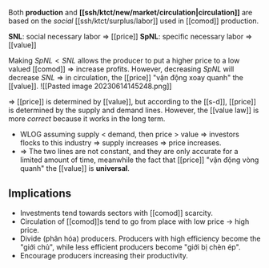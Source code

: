 Both **production** and **[[ssh/ktct/new/market/circulation|circulation]]** are based on the *social* [[ssh/ktct/surplus/labor]] used in [[comod]] production.

**SNL**: social necessary labor => [[price]]
**SpNL**: specific necessary labor => [[value]]

Making $SpNL < SNL$ allows the producer to put a higher price to a low valued [[comod]] => increase profits.
However, decreasing $SpNL$ will decrease $SNL$ => in circulation, the [[price]] "vận động xoay quanh" the [[value]].
![[Pasted image 20230614145248.png]]

=> [[price]] is determined by [[value]], but according to the [[s-d]], [[price]] is determined by the supply and demand lines. However, the [[value law]] is more *correct* because it works in the long term.
- WLOG assuming supply < demand, then price > value => investors flocks to this industry => supply increases => price increases.
- => The two lines are not constant, and they are only accurate for a limited amount of time, meanwhile the fact that [[price]] "vận động vòng quanh" the [[value]] is **universal**.

## Implications
- Investments tend towards sectors with [[comod]] scarcity.
- Circulation of [[comod]]s tend to go from place with low price -> high price.
- Divide (phân hóa) producers. Producers with high efficiency become the "giới chủ", while less efficient producers become "giới bị chèn ép".
- Encourage producers increasing their productivity.
